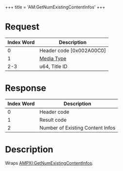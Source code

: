 +++
title = 'AM:GetNumExistingContentInfos'
+++

# Request

| Index Word | Description                                            |
|------------|--------------------------------------------------------|
| 0          | Header code \[0x002A00C0\]                             |
| 1          | [Media Type](Filesystem_services#MediaType "wikilink") |
| 2-3        | u64, Title ID                                          |

# Response

| Index Word | Description                      |
|------------|----------------------------------|
| 0          | Header code                      |
| 1          | Result code                      |
| 2          | Number of Existing Content Infos |

# Description

Wraps
[AMPXI:GetNumExistingContentInfos](AMPXI:GetNumExistingContentInfos "wikilink").